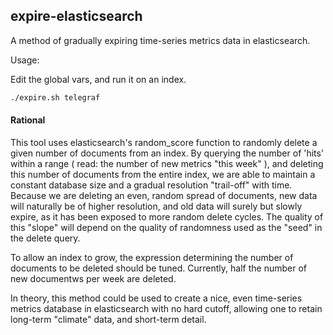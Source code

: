 ## expire-elasticsearch

A method of gradually expiring time-series metrics data in elasticsearch.

Usage:

Edit the global vars, and run it on an index.

```sh
./expire.sh telegraf
```

#### Rational

This tool uses elasticsearch's random_score function to randomly delete a given number of documents from an index.  By querying the number of 'hits' within a range ( read: the number of new metrics "this week" ), and deleting this number of documents from the entire index, we are able to maintain a constant database size and a gradual resolution "trail-off" with time.  Because we are deleting an even, random spread of documents, new data will naturally be of higher resolution, and old data will surely but slowly expire, as it has been exposed to more random delete cycles.  The quality of this "slope" will depend on the quality of randomness used as the "seed" in the delete query.

To allow an index to grow, the expression determining the number of documents to be deleted should be tuned.  Currently, half the number of new documentws per week are deleted.

In theory, this method could be used to create a nice, even time-series metrics database in elasticsearch with no hard cutoff, allowing one to retain long-term "climate" data, and short-term detail.
